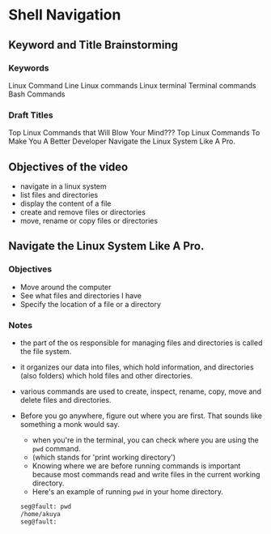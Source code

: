 # Shell Navigation

## Keyword and Title Brainstorming

### Keywords

Linux Command Line
Linux commands
Linux terminal
Terminal commands
Bash Commands

### Draft Titles

Top Linux Commands that Will Blow Your Mind???
Top Linux Commands To Make You A Better Developer
Navigate the Linux System Like A Pro.

## Objectives of the video

- navigate in a linux system
- list files and directories
- display the content of a file
- create and remove files or directories
- move, rename or copy files or directories

## Navigate the Linux System Like A Pro.

### Objectives

- Move around the computer
- See what files and directories I have
- Specify the location of a file or a directory

### Notes

- the part of the os responsible for managing files and directories is called the file system.
- it organizes our data into files, which hold information, and directories (also folders) which hold files and other directories.
- various commands are used to create, inspect, rename, copy, move and delete files and directories.
- Before you go anywhere, figure out where you are first. That sounds like something a monk would say.

  - when you're in the terminal, you can check where you are using the `pwd` command.
  - (which stands for 'print working directory')
  - Knowing where we are before running commands is important because most commands read and write files in the current working directory.
  - Here's an example of running `pwd` in your home directory.

  ```bash
  seg@fault: pwd
  /home/akuya
  seg@fault:
  ```
